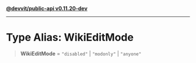 [**@devvit/public-api v0.11.20-dev**](../../README.md)

---

# Type Alias: WikiEditMode

> **WikiEditMode** = `"disabled"` \| `"modonly"` \| `"anyone"`
